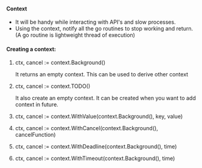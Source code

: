 #### Context

* It will be handy while interacting with API's and slow processes.
* Using the context, notify all the go routines to stop working and return. (A go routine is lightweight thread of execution)


#### Creating a context:

1. ctx, cancel := context.Background()

   It returns an empty context. This can be used to derive other context

2. ctx, cancel := context.TODO()

   It also create an empty context. It can be created when you want to add context in future.

3. ctx, cancel := context.WithValue(context.Background(), key, value)

4. ctx, cancel := context.WithCancel(context.Background(), cancelFunction)

5. ctx, cancel := context.WithDeadline(context.Background(), time)

6. ctx, cancel := context.WithTimeout(context.Background(), time)
